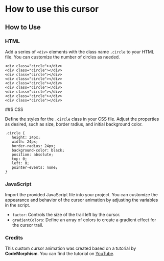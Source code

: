 # How to use this cursor

## How to Use

### HTML

Add a series of `<div>` elements with the class name `.circle` to your HTML file. You can customize the number of circles as needed.

 ```
<div class="circle"></div>
<div class="circle"></div>
<div class="circle"></div>
<div class="circle"></div>
<div class="circle"></div>
<div class="circle"></div>
<div class="circle"></div>
<div class="circle"></div>
<div class="circle"></div>
 ```

 ##$ CSS 
 
 Define the styles for the `.circle` class in your CSS file. Adjust the properties as desired, such as size, border radius, and initial background color.

 ```
.circle {
    height: 24px;
    width: 24px;
    border-radius: 24px;
    background-color: black;
    position: absolute;
    top: 0;
    left: 0;
    pointer-events: none;
}
 ``` 

 ### JavaScript

Import the provided JavaScript file into your project. You can customize the appearance and behavior of the cursor animation by adjusting the variables in the script.

- `factor`: Controls the size of the trail left by the cursor.
- `gradientColors`: Define an array of colors to create a gradient effect for the cursor trail.

### Credits

This custom cursor animation was created based on a tutorial by **CodeMorphism**. You can find the tutorial on [YouTube](https://www.youtube.com/@codemorphism).
